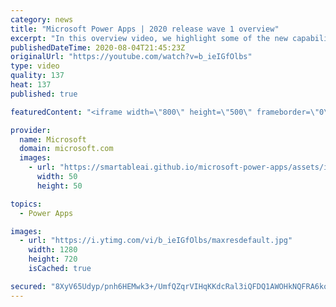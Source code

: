 ```yaml
---
category: news
title: "Microsoft Power Apps | 2020 release wave 1 overview"
excerpt: "In this overview video, we highlight some of the new capabilities included in the latest update to Microsoft Power Apps.      Here are the capabilities covered:     UI enhancements       • Save is always visible       • Chart formatting  Grid user experience enhancements       • Conditional search  "
publishedDateTime: 2020-08-04T21:45:23Z
originalUrl: "https://youtube.com/watch?v=b_ieIGfOlbs"
type: video
quality: 137
heat: 137
published: true

featuredContent: "<iframe width=\"800\" height=\"500\" frameborder=\"0\" src=\"https://www.youtube.com/embed/b_ieIGfOlbs\" allow=\"accelerometer; autoplay; encrypted-media; gyroscope; picture-in-picture\" allowfullscreen></iframe>"

provider:
  name: Microsoft
  domain: microsoft.com
  images:
    - url: "https://smartableai.github.io/microsoft-power-apps/assets/images/organizations/microsoft.com-50x50.jpg"
      width: 50
      height: 50

topics:
  - Power Apps

images:
  - url: "https://i.ytimg.com/vi/b_ieIGfOlbs/maxresdefault.jpg"
    width: 1280
    height: 720
    isCached: true

secured: "8XyV65Udyp/pnh6HEMwk3+/UmfQZqrVIHqKKdcRal3iQFDQ1AWOHkNQFRA6koAlh1K/ZV6hEkTL9YNl392lBViVAR1GvVlxOeLL7DJ8tOr99BnLHf/OWoRlk4+QGwQMl0C2Z1shCIfP84+LJ51Rud508BqZC9OdxBFgYX7tJ6e56kSDnNb48IQ4TUnR24oqVKFqkL3I06c7ff/Zy8zQnhNbx47pAF7ktEGuL1lREcEarXiQOQ53bolnKLCeE+8z5ReY8w4LiBhHSWH17vmlJW/KCGLeJAKGQ+06L/sYlGNGmR586Li/8IvN3DfEVgcY28U6r0N4+vaaR3lQWlD+ITbol4NYtlYWHm3aIn2LbIOW+EF3anJ5H14WEmDmf90pbVX8APqNEi4jl92GPDKwojVPoemXEVLcjmPWwOM7juOfgi9Q0d2rAVYFzvvety1Gx;qb1ZLjd5eL6ZkR7/pPmvEw=="
---
```



